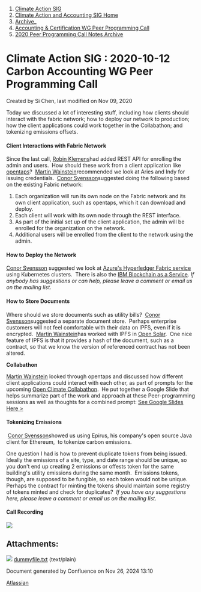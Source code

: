 1. [Climate Action SIG](index.html)
2. [Climate Action and Accounting SIG Home](Climate-Action-and-Accounting-SIG-Home_19005445.html)
3. [Archive\_](Archive__19006062.html)
4. [Accounting &amp; Certification WG Peer Programming Call](19006574.html)
5. [2020 Peer Programming Call Notes Archive](2020-Peer-Programming-Call-Notes-Archive_19006254.html)

# Climate Action SIG : 2020-10-12 Carbon Accounting WG Peer Programming Call

Created by Si Chen, last modified on Nov 09, 2020

Today we discussed a lot of interesting stuff, including how clients should interact with the fabric network; how to deploy our network to production; how the client applications could work together in the Collabathon; and tokenizing emissions offsets.  

#### **Client Interactions with Fabric Network**

Since the last call, [Robin Klemens](https://lf-hyperledger.atlassian.net/wiki/people/5b068694a595df5d0a165a66?ref=confluence)had added REST API for enrolling the admin and users.  How should these work from a client application like [opentaps](http://opentaps.org)?  [Martin Wainstein](https://lf-hyperledger.atlassian.net/wiki/people/5af98bd1e608115790242590?ref=confluence)recommended we look at Aries and Indy for issuing credentials.  [Conor Svensson](https://lf-hyperledger.atlassian.net/wiki/people/557058:d2adae8a-8cf9-4b78-9790-cd7352deb58a?ref=confluence)suggested doing the following based on the existing Fabric network:

1. Each organization will run its own node on the Fabric network and its own client application, such as opentaps, which it can download and deploy.
2. Each client will work with its own node through the REST interface.
3. As part of the initial set up of the client application, the admin will be enrolled for the organization on the network.
4. Additional users will be enrolled from the client to the network using the admin.

#### How to Deploy the Network

[Conor Svensson](https://lf-hyperledger.atlassian.net/wiki/people/557058:d2adae8a-8cf9-4b78-9790-cd7352deb58a?ref=confluence) suggested we look at [Azure's Hyperledger Fabric service](https://docs.microsoft.com/en-us/azure/blockchain/templates/hyperledger-fabric-consortium-azure-kubernetes-service) using Kubernetes clusters.  There is also the [IBM Blockchain as a Service](https://cloud.ibm.com/docs/blockchain/index.html). *If anybody has suggestions or can help, please leave a comment or email us on the mailing list.*

#### How to Store Documents

Where should we store documents such as utility bills?  [Conor Svensson](https://lf-hyperledger.atlassian.net/wiki/people/557058:d2adae8a-8cf9-4b78-9790-cd7352deb58a?ref=confluence)suggested a separate document store.  Perhaps enterprise customers will not feel comfortable with their data on IPFS, even if it is encrypted.  [Martin Wainstein](https://lf-hyperledger.atlassian.net/wiki/people/5af98bd1e608115790242590?ref=confluence)has worked with IPFS in [Open Solar](https://openlab.yale.edu/open-solar).  One nice feature of IPFS is that it provides a hash of the document, such as a contract, so that we know the version of referenced contract has not been altered.

**Collabathon**

[Martin Wainstein](https://lf-hyperledger.atlassian.net/wiki/people/5af98bd1e608115790242590?ref=confluence) looked through opentaps and discussed how different client applications could interact with each other, as part of prompts for the upcoming [Open Climate Collabathon](https://www.collabathon.openclimate.earth/).  He put together a Google Slide that helps summarize part of the work and approach at these Peer-programming sessions as well as thoughts for a combined prompt: [See Google Slides Here &gt;](https://docs.google.com/presentation/d/1jYCY9EaAuWNWWX_GApymAUaa-yhnm9cV8Lc2fgwV0io/edit?usp=sharing)

#### Tokenizing Emissions

 [Conor Svensson](https://lf-hyperledger.atlassian.net/wiki/people/557058:d2adae8a-8cf9-4b78-9790-cd7352deb58a?ref=confluence)showed us using Epirus, his company's open source Java client for Ethereum,  to tokenize carbon emissions.  

One question I had is how to prevent duplicate tokens from being issued.  Ideally the emissions of a site, type, and date range should be unique, so you don't end up creating 2 emissions or offests token for the same building's utility emissions during the same month.  Emissions tokens, though, are supposed to be fungible, so each token would not be unique.  Perhaps the contract for minting the tokens should maintain some registry of tokens minted and check for duplicates?  *If you have any suggestions here, please leave a comment or email us on the mailing list.*

#### Call Recording

![](plugins/servlet/confluence/placeholder/unknown-attachment)

## Attachments:

![](images/icons/bullet_blue.gif) [dummyfile.txt](attachments/19006508/19006510.txt) (text/plain)

Document generated by Confluence on Nov 26, 2024 13:10

[Atlassian](http://www.atlassian.com/)
